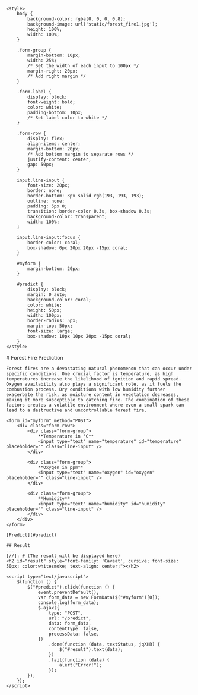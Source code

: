 <!DOCTYPE html>
<html>

<head>
    <meta charset="UTF-8" />
    <meta name="viewport" content="width=device-width, initial-scale=1.0" />
    <title>Forest Fire Probability</title>
    <script src="https://ajax.googleapis.com/ajax/libs/jquery/3.5.1/jquery.min.js"></script>
    <link rel="preconnect" href="https://fonts.googleapis.com">
    <link rel="preconnect" href="https://fonts.gstatic.com" crossorigin>
    <link href="https://fonts.googleapis.com/css2?family=Caveat:wght@600;700&display=swap" rel="stylesheet">

    <style>
        body {
            background-color: rgba(0, 0, 0, 0.8);
            background-image: url('static/forest_fire1.jpg');
            height: 100%;
            width: 100%;
        }

        .form-group {
            margin-bottom: 10px;
            width: 25%;
            /* Set the width of each input to 100px */
            margin-right: 20px;
            /* Add right margin */
        }

        .form-label {
            display: block;
            font-weight: bold;
            color: white;
            padding-bottom: 10px;
            /* Set label color to white */
        }

        .form-row {
            display: flex;
            align-items: center;
            margin-bottom: 20px;
            /* Add bottom margin to separate rows */
            justify-content: center;
            gap: 50px;
        }

        input.line-input {
            font-size: 20px;
            border: none;
            border-bottom: 3px solid rgb(193, 193, 193);
            outline: none;
            padding: 5px 0;
            transition: border-color 0.3s, box-shadow 0.3s;
            background-color: transparent;
            width: 100%;
        }

        input.line-input:focus {
            border-color: coral;
            box-shadow: 0px 20px 20px -15px coral;
        }

        #myform {
            margin-bottom: 20px;
        }

        #predict {
            display: block;
            margin: 0 auto;
            background-color: coral;
            color: white;
            height: 50px;
            width: 100px;
            border-radius: 5px;
            margin-top: 50px;
            font-size: large;
            box-shadow: 10px 10px 20px -15px coral;
        }
    </style>
</head>

<body>
    # Forest Fire Prediction

    Forest fires are a devastating natural phenomenon that can occur under specific conditions. One crucial factor is temperature, as high temperatures increase the likelihood of ignition and rapid spread. Oxygen availability also plays a significant role, as it fuels the combustion process. Dry conditions with low humidity further exacerbate the risk, as moisture content in vegetation decreases, making it more susceptible to catching fire. The combination of these factors creates a volatile environment where even a small spark can lead to a destructive and uncontrollable forest fire.

    <form id="myform" method="POST">
        <div class="form-row">
            <div class="form-group">
                **Temperature in °C**
                <input type="text" name="temperature" id="temperature" placeholder="" class="line-input" />
            </div>

            <div class="form-group">
                **Oxygen in ppm**
                <input type="text" name="oxygen" id="oxygen" placeholder="" class="line-input" />
            </div>

            <div class="form-group">
                **Humidity**
                <input type="text" name="humidity" id="humidity" placeholder="" class="line-input" />
            </div>
        </div>
    </form>
    
    [Predict](#predict)
    
    ## Result
    ---
    [//]: # (The result will be displayed here)
    <h2 id="result" style="font-family: 'Caveat', cursive; font-size: 50px; color:whitesmoke; text-align: center;"></h2>

    <script type="text/javascript">
        $(function () {
            $("#predict").click(function () {
                event.preventDefault();
                var form_data = new FormData($("#myform")[0]);
                console.log(form_data);
                $.ajax({
                    type: "POST",
                    url: "/predict",
                    data: form_data,
                    contentType: false,
                    processData: false,
                })
                    .done(function (data, textStatus, jqXHR) {
                        $("#result").text(data);
                    })
                    .fail(function (data) {
                        alert("Error!");
                    });
            });
        });
    </script>
</body>

</html>
